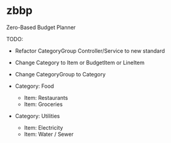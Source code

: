 # zbbp

Zero-Based Budget Planner

TODO:

- Refactor CategoryGroup Controller/Service to new standard
- Change Category to Item or BudgetItem or LineItem
- Change CategoryGroup to Category

- Category: Food
  - Item: Restaurants
  - Item: Groceries
- Category: Utilities
  - Item: Electricity
  - Item: Water / Sewer
